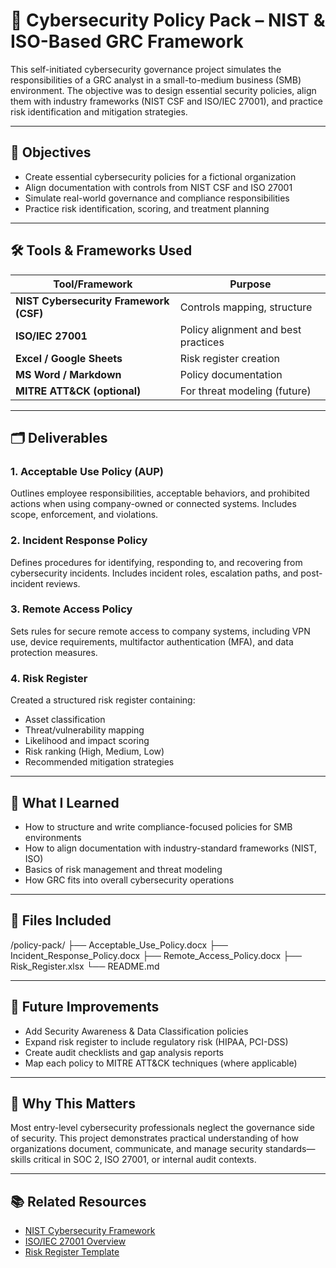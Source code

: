 # 🧾 Cybersecurity Policy Pack – NIST & ISO-Based GRC Framework

This self-initiated cybersecurity governance project simulates the responsibilities of a GRC analyst in a small-to-medium business (SMB) environment. The objective was to design essential security policies, align them with industry frameworks (NIST CSF and ISO/IEC 27001), and practice risk identification and mitigation strategies.

---

## 🎯 Objectives

- Create essential cybersecurity policies for a fictional organization
- Align documentation with controls from NIST CSF and ISO 27001
- Simulate real-world governance and compliance responsibilities
- Practice risk identification, scoring, and treatment planning

---

## 🛠️ Tools & Frameworks Used

| Tool/Framework           | Purpose                             |
|--------------------------|-------------------------------------|
| **NIST Cybersecurity Framework (CSF)** | Controls mapping, structure      |
| **ISO/IEC 27001**        | Policy alignment and best practices |
| **Excel / Google Sheets**| Risk register creation              |
| **MS Word / Markdown**   | Policy documentation                |
| **MITRE ATT&CK (optional)**| For threat modeling (future)     |

---

## 🗂️ Deliverables

### 1. Acceptable Use Policy (AUP)
Outlines employee responsibilities, acceptable behaviors, and prohibited actions when using company-owned or connected systems. Includes scope, enforcement, and violations.

### 2. Incident Response Policy
Defines procedures for identifying, responding to, and recovering from cybersecurity incidents. Includes incident roles, escalation paths, and post-incident reviews.

### 3. Remote Access Policy
Sets rules for secure remote access to company systems, including VPN use, device requirements, multifactor authentication (MFA), and data protection measures.

### 4. Risk Register
Created a structured risk register containing:
- Asset classification
- Threat/vulnerability mapping
- Likelihood and impact scoring
- Risk ranking (High, Medium, Low)
- Recommended mitigation strategies

---

## 🧠 What I Learned

- How to structure and write compliance-focused policies for SMB environments
- How to align documentation with industry-standard frameworks (NIST, ISO)
- Basics of risk management and threat modeling
- How GRC fits into overall cybersecurity operations

---

## 📎 Files Included
/policy-pack/
├── Acceptable_Use_Policy.docx
├── Incident_Response_Policy.docx
├── Remote_Access_Policy.docx
├── Risk_Register.xlsx
└── README.md


---

## 🚧 Future Improvements

- Add Security Awareness & Data Classification policies
- Expand risk register to include regulatory risk (HIPAA, PCI-DSS)
- Create audit checklists and gap analysis reports
- Map each policy to MITRE ATT&CK techniques (where applicable)

---

## 📌 Why This Matters

Most entry-level cybersecurity professionals neglect the governance side of security. This project demonstrates practical understanding of how organizations document, communicate, and manage security standards—skills critical in SOC 2, ISO 27001, or internal audit contexts.

---

## 📚 Related Resources

- [NIST Cybersecurity Framework](https://www.nist.gov/cyberframework)
- [ISO/IEC 27001 Overview](https://www.iso.org/isoiec-27001-information-security.html)
- [Risk Register Template](https://www.projectmanagementdocs.com/template/project-planning/risk-register/)


